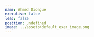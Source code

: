 ```yaml
---
name: Ahmed Diongue
executive: false
lead: false
position: undefined
image: ../assets/default_exec_image.png
---
```

